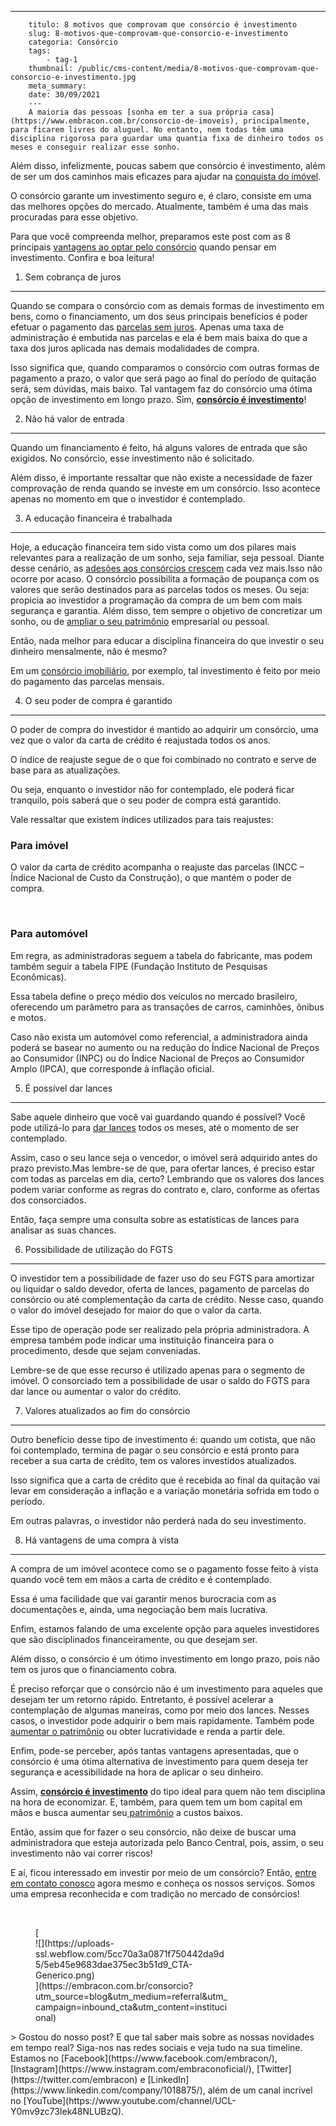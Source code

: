 ---
        titulo: 8 motivos que comprovam que consórcio é investimento
        slug: 8-motivos-que-comprovam-que-consorcio-e-investimento
        categoria: Consórcio
        tags:
            - tag-1
        thumbnail: /public/cms-content/media/8-motivos-que-comprovam-que-consorcio-e-investimento.jpg
        meta_summary: 
        date: 30/09/2021
        ---
        A maioria das pessoas [sonha em ter a sua própria casa](https://www.embracon.com.br/consorcio-de-imoveis), principalmente, para ficarem livres do aluguel. No entanto, nem todas têm uma disciplina rigorosa para guardar uma quantia fixa de dinheiro todos os meses e conseguir realizar esse sonho.

Além disso, infelizmente, poucas sabem que consórcio é investimento, além de ser um dos caminhos mais eficazes para ajudar na [conquista do imóvel](https://www.embracon.com.br/consorcio-de-imoveis).

O consórcio garante um investimento seguro e, é claro, consiste em uma das melhores opções do mercado. Atualmente, também é uma das mais procuradas para esse objetivo.

Para que você compreenda melhor, preparamos este post com as 8 principais [vantagens ao optar pelo consórcio](https://www.embracon.com.br/conhecaoconsorcio/quais-sao-as-vantagens-do-consorcio) quando pensar em investimento. Confira e boa leitura!

1. Sem cobrança de juros
------------------------

Quando se compara o consórcio com as demais formas de investimento em bens, como o financiamento, um dos seus principais benefícios é poder efetuar o pagamento das [parcelas sem juros](https://www.embracon.com.br/blog/consorcio-nao-tem-juros-entenda). Apenas uma taxa de administração é embutida nas parcelas e ela é bem mais baixa do que a taxa dos juros aplicada nas demais modalidades de compra.

Isso significa que, quando comparamos o consórcio com outras formas de pagamento a prazo, o valor que será pago ao final do período de quitação será, sem dúvidas, mais baixo. Tal vantagem faz do consórcio uma ótima opção de investimento em longo prazo. Sim, [**consórcio é investimento**](https://www.embracon.com.br/blog/consorcio-de-moto-bons-motivos-para-fazer-esse-investimento)!

2. Não há valor de entrada
--------------------------

Quando um financiamento é feito, há alguns valores de entrada que são exigidos. No consórcio, esse investimento não é solicitado.

Além disso, é importante ressaltar que não existe a necessidade de fazer comprovação de renda quando se investe em um consórcio. Isso acontece apenas no momento em que o investidor é contemplado.

3. A educação financeira é trabalhada
-------------------------------------

Hoje, a educação financeira tem sido vista como um dos pilares mais relevantes para a realização de um sonho, seja familiar, seja pessoal. Diante desse cenário, as [adesões aos consórcios crescem](https://gauchazh.clicrbs.com.br/economia/conteudo-publicitario/2018/04/consorcio-pode-ser-ate-cinco-vezes-mais-barato-que-financiamento-cjgcp23qd02f601qosgviu347.html) cada vez mais.Isso não ocorre por acaso. O consórcio possibilita a formação de poupança com os valores que serão destinados para as parcelas todos os meses. Ou seja: propicia ao investidor a programação da compra de um bem com mais segurança e garantia. Além disso, tem sempre o objetivo de concretizar um sonho, ou de [ampliar o seu patrimônio](https://www.embracon.com.br/blog/e-possivel-aumentar-o-patrimonio-saiba-aqui) empresarial ou pessoal.

Então, nada melhor para educar a disciplina financeira do que investir o seu dinheiro mensalmente, não é mesmo?

Em um [consórcio imobiliário](https://www.embracon.com.br/consorcio-de-imoveis), por exemplo, tal investimento é feito por meio do pagamento das parcelas mensais.

4. O seu poder de compra é garantido
------------------------------------

O poder de compra do investidor é mantido ao adquirir um consórcio, uma vez que o valor da carta de crédito é reajustada todos os anos.

O índice de reajuste segue de o que foi combinado no contrato e serve de base para as atualizações.

Ou seja, enquanto o investidor não for contemplado, ele poderá ficar tranquilo, pois saberá que o seu poder de compra está garantido.

Vale ressaltar que existem índices utilizados para tais reajustes:

### Para imóvel

O valor da carta de crédito acompanha o reajuste das parcelas (INCC – Índice Nacional de Custo da Construção), o que mantém o poder de compra.

‍

### Para automóvel

Em regra, as administradoras seguem a tabela do fabricante, mas podem também seguir a tabela FIPE (Fundação Instituto de Pesquisas Econômicas).

Essa tabela define o preço médio dos veículos no mercado brasileiro, oferecendo um parâmetro para as transações de carros, caminhões, ônibus e motos.

Caso não exista um automóvel como referencial, a administradora ainda poderá se basear no aumento ou na redução do Índice Nacional de Preços ao Consumidor (INPC) ou do Índice Nacional de Preços ao Consumidor Amplo (IPCA), que corresponde à inflação oficial.

5. É possível dar lances
------------------------

Sabe aquele dinheiro que você vai guardando quando é possível? Você pode utilizá-lo para [dar lances](https://www.embracon.com.br/blog/como-funcionam-os-tipos-de-lances-no-consorcio) todos os meses, até o momento de ser contemplado.

Assim, caso o seu lance seja o vencedor, o imóvel será adquirido antes do prazo previsto.Mas lembre-se de que, para ofertar lances, é preciso estar com todas as parcelas em dia, certo? Lembrando que os valores dos lances podem variar conforme as regras do contrato e, claro, conforme as ofertas dos consorciados.

Então, faça sempre uma consulta sobre as estatísticas de lances para analisar as suas chances.

6. Possibilidade de utilização do FGTS
--------------------------------------

O investidor tem a possibilidade de fazer uso do seu FGTS para amortizar ou liquidar o saldo devedor, oferta de lances, pagamento de parcelas do consórcio ou até complementação da carta de crédito. Nesse caso, quando o valor do imóvel desejado for maior do que o valor da carta.

Esse tipo de operação pode ser realizado pela própria administradora. A empresa também pode indicar uma instituição financeira para o procedimento, desde que sejam conveniadas.

Lembre-se de que esse recurso é utilizado apenas para o segmento de imóvel. O consorciado tem a possibilidade de usar o saldo do FGTS para dar lance ou aumentar o valor do crédito.

7. Valores atualizados ao fim do consórcio
------------------------------------------

Outro benefício desse tipo de investimento é: quando um cotista, que não foi contemplado, termina de pagar o seu consórcio e está pronto para receber a sua carta de crédito, tem os valores investidos atualizados.

Isso significa que a carta de crédito que é recebida ao final da quitação vai levar em consideração a inflação e a variação monetária sofrida em todo o período.

Em outras palavras, o investidor não perderá nada do seu investimento.

8. Há vantagens de uma compra à vista
-------------------------------------

A compra de um imóvel acontece como se o pagamento fosse feito à vista quando você tem em mãos a carta de crédito e é contemplado.

Essa é uma facilidade que vai garantir menos burocracia com as documentações e, ainda, uma negociação bem mais lucrativa.

Enfim, estamos falando de uma excelente opção para aqueles investidores que são disciplinados financeiramente, ou que desejam ser.

Além disso, o consórcio é um ótimo investimento em longo prazo, pois não tem os juros que o financiamento cobra.

É preciso reforçar que o consórcio não é um investimento para aqueles que desejam ter um retorno rápido. Entretanto, é possível acelerar a contemplação de algumas maneiras, como por meio dos lances. Nesses casos, o investidor pode adquirir o bem mais rapidamente. Também pode [aumentar o patrimônio](https://www.embracon.com.br/blog/e-possivel-aumentar-o-patrimonio-saiba-aqui) ou obter lucratividade e renda a partir dele.

Enfim, pode-se perceber, após tantas vantagens apresentadas, que o consórcio é uma ótima alternativa de investimento para quem deseja ter segurança e acessibilidade na hora de aplicar o seu dinheiro.

Assim, [**consórcio é investimento**](https://www.embracon.com.br/blog/consorcio-de-moto-bons-motivos-para-fazer-esse-investimento) do tipo ideal para quem não tem disciplina na hora de economizar. E, também, para quem tem um bom capital em mãos e busca aumentar seu[ patrimônio](https://www.embracon.com.br/blog/e-possivel-aumentar-o-patrimonio-saiba-aqui) a custos baixos.

Então, assim que for fazer o seu consórcio, não deixe de buscar uma administradora que esteja autorizada pelo Banco Central, pois, assim, o seu investimento não vai correr riscos!

E aí, ficou interessado em investir por meio de um consórcio? Então, [entre em contato conosco](https://www.embracon.com.br/) agora mesmo e conheça os nossos serviços. Somos uma empresa reconhecida e com tradição no mercado de consórcios!

‍

<figure class="w-richtext-figure-type-image w-richtext-align-center" style="max-width:310px">[<div>![](https://uploads-ssl.webflow.com/5cc70a3a0871f750442da9d5/5eb45e9683dae375ec3b51d9_CTA-Generico.png)</div>](https://embracon.com.br/consorcio?utm_source=blog&utm_medium=referral&utm_campaign=inbound_cta&utm_content=institucional)</figure>> Gostou do nosso post? E que tal saber mais sobre as nossas novidades em tempo real? Siga-nos nas redes sociais e veja tudo na sua timeline. Estamos no [Facebook](https://www.facebook.com/embracon/), [Instagram](https://www.instagram.com/embraconoficial/), [Twitter](https://twitter.com/embracon) e [LinkedIn](https://www.linkedin.com/company/1018875/), além de um canal incrível no [YouTube](https://www.youtube.com/channel/UCL-Y0mv9zc73Iek48NLUBzQ).
        